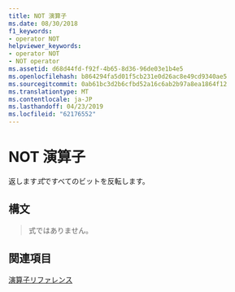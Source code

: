 ```yaml
---
title: NOT 演算子
ms.date: 08/30/2018
f1_keywords:
- operator NOT
helpviewer_keywords:
- operator NOT
- NOT operator
ms.assetid: d68d44fd-f92f-4b65-8d36-96de03e1b4e5
ms.openlocfilehash: b864294fa5d01f5cb231e0d26ac8e49cd9340ae5
ms.sourcegitcommit: 0ab61bc3d2b6cfbd52a16c6ab2b97a8ea1864f12
ms.translationtype: MT
ms.contentlocale: ja-JP
ms.lasthandoff: 04/23/2019
ms.locfileid: "62176552"
---
```

# <a name="operator-not"></a>NOT 演算子

返します*式*ですべてのビットを反転します。

## <a name="syntax"></a>構文

> 式ではありません。

## <a name="see-also"></a>関連項目

[演算子リファレンス](../../assembler/masm/operators-reference.md)<br/>